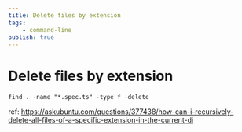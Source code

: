 ```yaml
---
title: Delete files by extension
tags:
    - command-line
publish: true
---
```

# Delete files by extension

```
find . -name "*.spec.ts" -type f -delete
```
ref: https://askubuntu.com/questions/377438/how-can-i-recursively-delete-all-files-of-a-specific-extension-in-the-current-di 